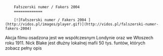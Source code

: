 
        Fałszerski numer / Fakers 2004 
        =============
        
        [![Fałszerski numer / Fakers 2004 ](http://vidos.pl/images/player.gif)](http://vidos.pl/falszerski-numer-fakers-2004)
        
        
 Akcja filmu osadzona jest we współczesnym Londynie oraz we Włoszech roku 1911. Nick Blake jest dłużny lokalnej mafii 50 tys. funtów, których zobacz pełny opis
    